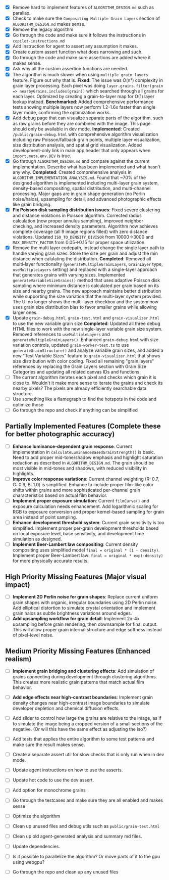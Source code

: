 - [x] Remove hard to implement features of `ALGORITHM_DESIGN.md` such as parallax.
- [x] Check to make sure the `Compositing Multiple Grain Layers` section of `ALGORITHM_DESIGN.md` makes sense.
- [x] Remove the legacy algorithm
- [x] Go through the code and make sure it follows the instructions in `copilot-instructions.md`
- [x] Add instruction for agent to assert any assumption it makes.
- [x] Create custom assert function what does narrowing and such.
- [x] Go through the code and make sure assertions are added where it makes sense.
- [x] Ask why all the custom assertion functions are needed.
- [x] The algorithm is much slower when using `multiple grain layers` feature. Figure out why that is. **Fixed**: The issue was O(n²) complexity in grain layer processing. Each pixel was doing `layer.grains.filter(grain => nearbyGrains.includes(grain))` which searched through all grains for each layer. Optimized by creating a grain-to-layer map for O(1) layer lookup instead. **Benchmarked**: Added comprehensive performance tests showing multiple layers now perform 1.2-1.6x faster than single layer mode, confirming the optimization works.
- [x] Add debug page that can visualize separate parts of the algorithm, such as raw grains before they are combined with the image. This page should only be available in dev mode. **Implemented**: Created `/public/grain-debug.html` with comprehensive algorithm visualization including raw Poisson/fallback grain points, multiple layer visualization, size distribution analysis, and spatial grid visualization. Added development-only link in main app header that only appears when `import.meta.env.DEV` is true.
- [x] Go through `ALGORITHM_DESIGN.md` and compare against the current implementation. Describe what has been implemented and what hasn't any why. **Completed**: Created comprehensive analysis in `ALGORITHM_IMPLEMENTATION_ANALYSIS.md`. Found that ~70% of the designed algorithm is implemented including multi-layer grain system, density-based compositing, spatial distribution, and multi-channel processing. Major gaps are in grain shape generation (no Perlin noise/halos), upsampling for detail, and advanced photographic effects like grain bridging.
- [x] **Fix Poisson disk sampling distribution issues**: Fixed severe clustering and distance violations in Poisson algorithm. Corrected radius calculation (now proper annulus sampling), improved neighbor checking, and increased density parameters. Algorithm now achieves complete coverage (all 9 image regions filled) with zero distance violations. Updated `ISO_TO_DENSITY_DIVISOR` from 10000→3000 and `MAX_DENSITY_FACTOR` from 0.05→0.15 for proper space utilization.
- [x] Remove the multi layer codepath, instead change the single layer path to handle varying grain sizes. Store the size per grain and adjust the min distance when calulating the distribution. **Completed**: Removed all multi-layer functionality (`generateMultipleGrainLayers`, `GrainLayer` type, `useMultipleLayers` setting) and replaced with a single-layer approach that generates grains with varying sizes. Implemented `generateVariableSizeGrains()` method that uses adaptive Poisson disk sampling where minimum distance is calculated per grain based on its size and nearby grains. The new approach maintains better distribution while supporting the size variation that the multi-layer system provided. The UI no longer shows the multi-layer checkbox and the system now uses grain size distribution bias to favor smaller grains while allowing larger ones.
- [x] Update `grain-debug.html`, `grain-test.html` and `grain-visualizer.html` to use the new variable grain size **Completed**: Updated all three debug HTML files to work with the new single-layer variable grain size system. Removed references to `useMultipleLayers` and `generateMultipleGrainLayers()`. Enhanced `grain-debug.html` with size variation controls, updated `grain-worker-test.ts` to use `generateGrainStructure()` and analyze variable grain sizes, and added a new "Test Variable Sizes" feature to `grain-visualizer.html` that shows size distribution with color coding. Fixed all remaining "grain layers" references by replacing the Grain Layers section with Grain Size Categories and updating all related canvas IDs and functions.
- [ ] The current algorithm iterates each pixel and checks which grain it is close to. Wouldn't it make more sense to iterate the grains and check its nearby pixels? The pixels are already efficiently searchable data structure.
- [ ] Use something like a flamegraph to find the hotspots in the code and optimize those
- [ ] Go through the repo and check if anything can be simplified

## Partially Implemented Features (Complete these for better photographic accuracy)

- [ ] **Enhance luminance-dependent grain response**: Current implementation in `calculateLuminanceBasedGrainStrength()` is basic. Need to add proper mid-tone/shadow emphasis and highlight saturation reduction as described in `ALGORITHM_DESIGN.md`. The grain should be most visible in mid-tones and shadows, with reduced visibility in highlights.
- [ ] **Improve color response variations**: Current channel weighting (R: 0.7, G: 0.9, B: 1.0) is simplified. Enhance to include proper film-like color shifts within grains and more sophisticated per-channel grain characteristics based on actual film behavior.
- [ ] **Implement proper exposure simulation**: Current `filmCurve()` and exposure calculation needs enhancement. Add logarithmic scaling for RGB to exposure conversion and proper kernel-based sampling for grain area instead of point sampling.
- [ ] **Enhance development threshold system**: Current grain sensitivity is too simplified. Implement proper per-grain development thresholds based on local exposure level, base sensitivity, and development time simulation as designed.
- [ ] **Implement Beer-Lambert law compositing**: Current density compositing uses simplified model `final = original * (1 - density)`. Implement proper Beer-Lambert law: `final = original * exp(-density)` for more physically accurate results.

## High Priority Missing Features (Major visual impact)

- [ ] **Implement 2D Perlin noise for grain shapes**: Replace current uniform grain shapes with organic, irregular boundaries using 2D Perlin noise. Add elliptical distortion to simulate crystal orientation and implement grain halos as subtle brightness variations around edges.
- [ ] **Add upsampling workflow for grain detail**: Implement 2x-4x upsampling before grain rendering, then downsample for final output. This will allow proper grain internal structure and edge softness instead of pixel-level noise.

## Medium Priority Missing Features (Enhanced realism)

- [ ] **Implement grain bridging and clustering effects**: Add simulation of grains connecting during development through clustering algorithms. This creates more realistic grain patterns that match actual film behavior.
- [ ] **Add edge effects near high-contrast boundaries**: Implement grain density changes near high-contrast image boundaries to simulate developer depletion and chemical diffusion effects.

- [ ] Add slider to control how large the grains are relative to the image, as if to simulate the image being a cropped version of a small sections of the negative. (Or will this have the same effect as adjusting the iso?)
- [ ] Add tests that applies the entire algorithm to some test patterns and make sure the result makes sense.
- [ ] Create a separate assert util for slow checks that is only run when in dev mode.
- [ ] Update agent instructions on how to use the asserts.
- [ ] Update hot code to use the dev assert.
- [ ] Add option for monochrome grains
- [ ] Go through the testcases and make sure they are all enabled and makes sense
- [ ] Optimize the algorithm
- [ ] Clean up unused files and debug utils such as `public/grain-test.html`
- [ ] Clean up old agent-generated analysis and summary md files.
- [ ] Update dependencies.
- [ ] Is it possible to parallelize the algorithm? Or move parts of it to the gpu using webgpu?
- [ ] Go through the repo and clean up any unused files
